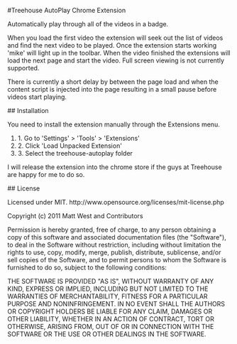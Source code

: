 #Treehouse AutoPlay Chrome Extension
<p>
Automatically play through all of the videos in a badge.
</p>
<p>
When you load the first video the extension will seek out the list of videos and find the next video to be played. Once the extension starts working 'mike' will light up in the toolbar. When the video finished the extensions will load the next page and start the video. Full screen viewing is not currently supported.
</p>
<p>
There is currently a short delay by between the page load and when the content script is injected into the page resulting in a small pause before videos start playing.
</p>
## Installation
<p>
You need to install the extension manually through the Extensions menu.
</p>
<ol>
<li>1. Go to 'Settings' > 'Tools' > 'Extensions'</li>
<li>2. Click 'Load Unpacked Extension'</li>
<li>3. Select the treehouse-autoplay folder</li>
</ol>
<p>
I will release the extension into the chrome store if the guys at Treehouse are happy for me to do so.
</p>
## License
<p>
  Licensed under MIT. http://www.opensource.org/licenses/mit-license.php
</p>
<p>
  Copyright (c) 2011 Matt West and Contributors
</p>
<p>
  Permission is hereby granted, free of charge, to any person obtaining a copy of this software and associated documentation files (the "Software"), to deal in the Software without restriction, including without limitation the rights to use, copy, modify, merge, publish, distribute, sublicense, and/or sell copies of the Software, and to permit persons to whom the Software is furnished to do so, subject to the following conditions:
</p>
<p>
  THE SOFTWARE IS PROVIDED "AS IS", WITHOUT WARRANTY OF ANY KIND, EXPRESS OR IMPLIED, INCLUDING BUT NOT LIMITED TO THE WARRANTIES OF MERCHANTABILITY, FITNESS FOR A PARTICULAR PURPOSE AND NONINFRINGEMENT. IN NO EVENT SHALL THE AUTHORS OR COPYRIGHT HOLDERS BE LIABLE FOR ANY CLAIM, DAMAGES OR OTHER LIABILITY, WHETHER IN AN ACTION OF CONTRACT, TORT OR OTHERWISE, ARISING FROM, OUT OF OR IN CONNECTION WITH THE SOFTWARE OR THE USE OR OTHER DEALINGS IN THE SOFTWARE.
</p>